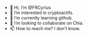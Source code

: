 - 👋 Hi, I’m @FRCyrius
- 👀 I’m interested in cryptoactifs.
- 🌱 I’m currently learning github.
- 💞️ I’m looking to collaborate on Chia.
- 📫 How to reach me? I don't know.

<!---
FRCyrius/FRCyrius is a ✨ special ✨ repository because its `README.md` (this file) appears on your GitHub profile.
You can click the Preview link to take a look at your changes.
--->
